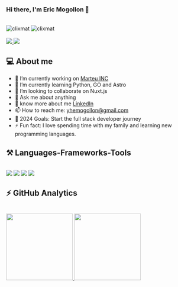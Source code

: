 ### Hi there, I'm Eric Mogollon 👋
<br>
<div align="left"> 
  <img src="https://komarev.com/ghpvc/?username=clixmat&label=Profile%20views&color=0e75b6&style=flat" alt="clixmat" />
 <img src="https://wakatime.com/badge/user/74828902-31ee-4d20-ab6e-acf3b7b28b6f.svg" alt="clixmat" />
</div>
<br>
<div align="left"> 
  <a href="mailto:yhemogollon@gmail.com">
    <img src="https://img.shields.io/badge/Gmail-333333?style=for-the-badge&logo=gmail&logoColor=red" />
  </a>
  <a href="https://pe.linkedin.com/in/eric-mogollon" target="_blank">
    <img src="https://img.shields.io/badge/LinkedIn-0077B5?style=for-the-badge&logo=linkedin&logoColor=white" target="_blank" />
  </a>
</div>

<!-- PROFILE:START -->
## 💻 About me

- 🔭 I’m currently working on [Marteu INC ](https://marteu.com)
- 🌱 I’m currently learning Python, GO and Astro
- 👯 I’m looking to collaborate on Nuxt.js
- 💬 Ask me about anything
- 👀 know more about me [LinkedIn ](https://pe.linkedin.com/in/eric-mogollon)
- 📫 How to reach me: yhemogollon@gmail.com
- 🥅 2024 Goals: Start the full stack developer journey
- ⚡ Fun fact: I love spending time with my family and learning new programming languages.
<!-- PROFILE:END -->

<!-- LANGUAGES:START --> 
## ⚒️ Languages-Frameworks-Tools
<br>
<img src="https://skillicons.dev/icons?i=html,css,js,typescript,swift,cpp,kotlin,swift" />
<img src="https://skillicons.dev/icons?i=react,redux,nextjs,nestjs,angular,vue,nuxtjs,vuetify,tailwind,bootstrap,pinia,flutter,laravel" />
<img src="https://skillicons.dev/icons?i=figma,xd,ai,ps,github,gitlab,postman" />
<img src="https://skillicons.dev/icons?i=nodejs,express,firebase,mongodb,graphql,apollo,aws,mysql,kubernetes,jenkins,gcp,docker" />
<!-- LANGUAGES:END -->

<!-- STATS:START -->
## ⚡ GitHub Analytics
<br />
<a href="https://github.com/clixmat">
  <img height="180em" src="https://github-readme-stats-eight-theta.vercel.app/api?username=clixmat&show_icons=true&theme=algolia&include_all_commits=true&count_private=true"/>
  <img height="180em" src="https://github-readme-stats-eight-theta.vercel.app/api/top-langs/?username=clixmat&layout=compact&langs_count=8&theme=algolia"/>
</a>
<!-- STATS:END -->
